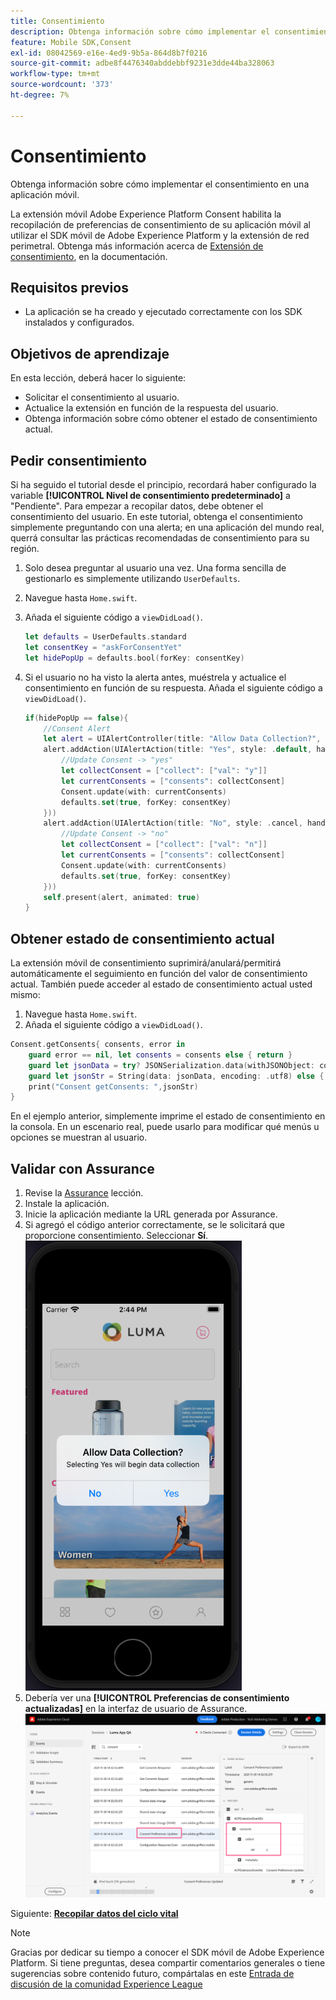 ```yaml
---
title: Consentimiento
description: Obtenga información sobre cómo implementar el consentimiento en una aplicación móvil.
feature: Mobile SDK,Consent
exl-id: 08042569-e16e-4ed9-9b5a-864d8b7f0216
source-git-commit: adbe8f4476340abddebbf9231e3dde44ba328063
workflow-type: tm+mt
source-wordcount: '373'
ht-degree: 7%

---
```


# Consentimiento

Obtenga información sobre cómo implementar el consentimiento en una aplicación móvil.

La extensión móvil Adobe Experience Platform Consent habilita la recopilación de preferencias de consentimiento de su aplicación móvil al utilizar el SDK móvil de Adobe Experience Platform y la extensión de red perimetral. Obtenga más información acerca de [Extensión de consentimiento](https://developer.adobe.com/client-sdks/documentation/consent-for-edge-network/), en la documentación.

## Requisitos previos

* La aplicación se ha creado y ejecutado correctamente con los SDK instalados y configurados.

## Objetivos de aprendizaje

En esta lección, deberá hacer lo siguiente:

* Solicitar el consentimiento al usuario.
* Actualice la extensión en función de la respuesta del usuario.
* Obtenga información sobre cómo obtener el estado de consentimiento actual.

## Pedir consentimiento

Si ha seguido el tutorial desde el principio, recordará haber configurado la variable **[!UICONTROL Nivel de consentimiento predeterminado]** a &quot;Pendiente&quot;. Para empezar a recopilar datos, debe obtener el consentimiento del usuario. En este tutorial, obtenga el consentimiento simplemente preguntando con una alerta; en una aplicación del mundo real, querrá consultar las prácticas recomendadas de consentimiento para su región.

1. Solo desea preguntar al usuario una vez. Una forma sencilla de gestionarlo es simplemente utilizando `UserDefaults`.
1. Navegue hasta `Home.swift`.
1. Añada el siguiente código a `viewDidLoad()`.

   ```swift
   let defaults = UserDefaults.standard
   let consentKey = "askForConsentYet"
   let hidePopUp = defaults.bool(forKey: consentKey)
   ```

1. Si el usuario no ha visto la alerta antes, muéstrela y actualice el consentimiento en función de su respuesta. Añada el siguiente código a `viewDidLoad()`.

   ```swift
   if(hidePopUp == false){
       //Consent Alert
       let alert = UIAlertController(title: "Allow Data Collection?", message: "Selecting Yes will begin data collection", preferredStyle: .alert)
       alert.addAction(UIAlertAction(title: "Yes", style: .default, handler: { action in
           //Update Consent -> "yes"
           let collectConsent = ["collect": ["val": "y"]]
           let currentConsents = ["consents": collectConsent]
           Consent.update(with: currentConsents)
           defaults.set(true, forKey: consentKey)
       }))
       alert.addAction(UIAlertAction(title: "No", style: .cancel, handler: { action in
           //Update Consent -> "no"
           let collectConsent = ["collect": ["val": "n"]]
           let currentConsents = ["consents": collectConsent]
           Consent.update(with: currentConsents)
           defaults.set(true, forKey: consentKey)
       }))
       self.present(alert, animated: true)
   }
   ```


## Obtener estado de consentimiento actual

La extensión móvil de consentimiento suprimirá/anulará/permitirá automáticamente el seguimiento en función del valor de consentimiento actual. También puede acceder al estado de consentimiento actual usted mismo:

1. Navegue hasta `Home.swift`.
1. Añada el siguiente código a `viewDidLoad()`.

```swift
Consent.getConsents{ consents, error in
    guard error == nil, let consents = consents else { return }
    guard let jsonData = try? JSONSerialization.data(withJSONObject: consents, options: .prettyPrinted) else { return }
    guard let jsonStr = String(data: jsonData, encoding: .utf8) else { return }
    print("Consent getConsents: ",jsonStr)
}
```

En el ejemplo anterior, simplemente imprime el estado de consentimiento en la consola. En un escenario real, puede usarlo para modificar qué menús u opciones se muestran al usuario.

## Validar con Assurance

1. Revise la [Assurance](assurance.md) lección.
1. Instale la aplicación.
1. Inicie la aplicación mediante la URL generada por Assurance.
1. Si agregó el código anterior correctamente, se le solicitará que proporcione consentimiento. Seleccionar **Sí**.
   ![ventana emergente de consentimiento](assets/mobile-consent-validate.png)
1. Debería ver una **[!UICONTROL Preferencias de consentimiento actualizadas]** en la interfaz de usuario de Assurance.
   ![validación del consentimiento](assets/mobile-consent-update.png)

Siguiente: **[Recopilar datos del ciclo vital](lifecycle-data.md)**

>[!NOTE]
>
>Gracias por dedicar su tiempo a conocer el SDK móvil de Adobe Experience Platform. Si tiene preguntas, desea compartir comentarios generales o tiene sugerencias sobre contenido futuro, compártalas en este [Entrada de discusión de la comunidad Experience League](https://experienceleaguecommunities.adobe.com/t5/adobe-experience-platform-launch/tutorial-discussion-implement-adobe-experience-cloud-in-mobile/td-p/443796)